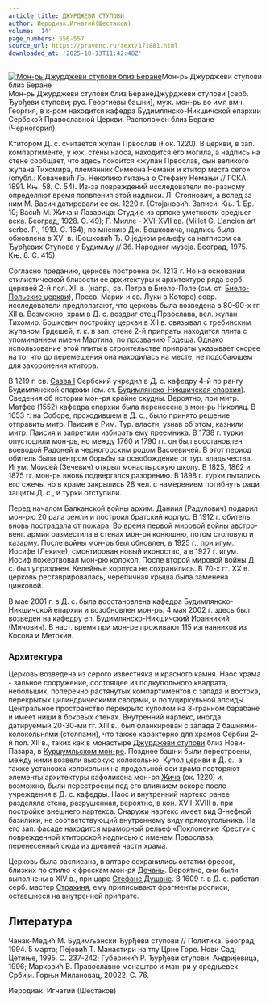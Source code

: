 ```yaml
---
article_title: ДЖУРДЖЕВИ СТУПОВИ
author: Иеродиак.Игнатий(Шестаков)
volume: '14'
page_numbers: 556-557
source_url: https://pravenc.ru/text/171881.html
downloaded_at: '2025-10-13T11:42:48Z'
---
```


[![Мон-рь Джурджеви ступови близ Беране](https://pravenc.ru/data/166/478/1234/i200.jpg "Кликните для увеличения картинки")](https://pravenc.ru/data/166/478/1234/i400.jpg)Мон-рь Джурджеви ступови близ Беране  
Мон-рь Джурджеви ступови близ БеранеДжу́рджеви сту́пови [серб. Ђурђеви ступови; рус. Георгиевы башни], муж. мон-рь во имя вмч. Георгия, в к-ром находится кафедра Будимлянско-Никшичской епархии Сербской Православной Церкви. Расположен близ Беране (Черногория).

Ктитором Д. с. считается жупан Првослав (Ɨ ок. 1220). В церкви, в зап. компартименте, у юж. стены наоса, находится его могила, а надпись на стене сообщает, что здесь покоится «жупан Првослав, сын великого жупана Тихомира, племянник Симеона Немани и ктитор места сего» (опубл.: Ковачевић Љ. Неколико питања о Стефану Немањи // ГСКА. 1891. Књ. 58. С. 54). Из-за повреждений исследователи по-разному определяют время появления этой надписи. Л. Стоянович, а вслед за ним М. Васич датировали ее ок. 1220 г. (Стоjановић. Записи. Књ. 1. Бр. 10; Васић М. Жича и Лазарица: Студиjе из српске уметности средњег века. Београд, 1928. С. 49); Г. Милле - XVI-XVII вв. (Millet G. L'ancien art serbe. P., 1919. C. 164); по мнению Дж. Бошковича, надпись была обновлена в XVI в. (Бошковић Ђ. О jедном рељефу са натписом са Ђурђевих Ступова у Будимљу // Зб. Народног музеjа. Београд, 1975. Књ. 8. С. 415).

Согласно преданию, церковь построена ок. 1213 г. Но на основании стилистической близости ее архитектуры к архитектуре ряда серб. церквей 2-й пол. XII в. (напр., св. Петра в Биело-Поле (см. ст. [Биело-Польские церкви](<https://pravenc.ru/text/Биело-Польские церкви.html>)), Пресв. Марии и св. Луки в Которе) совр. исследователи предполагают, что церковь была возведена в 80-90-х гг. XII в. Возможно, храм в Д. с. воздвиг отец Првослава, вел. жупан Тихомир. Бошкович постройку церкви в XII в. связывал с требинским жупаном Грдешей, т. к. в зап. стене 2-й припраты находится плита с упоминанием имени Мартина, по прозванию Грдеша. Однако использование этой плиты в строительстве припраты указывает скорее на то, что до перемещения она находилась на месте, не подобающем для захоронения ктитора.

В 1219 г. св. [Савва I](<https://pravenc.ru/text/Савва I.html>) Сербский учредил в Д. с. кафедру 4-й по рангу Будимлянской епархии (см. ст. [Будимлянско-Никшичская епархия](<https://pravenc.ru/text/Будимлянско-Никшичская епархия.html>)). Сведения об истории мон-ря крайне скудны. Вероятно, при митр. Матфее (1552) кафедра епархии была перенесена в мон-рь Николяц. В 1653 г. на Соборе, проходившем в Д. с., было принято решение отправить митр. Паисия в Рим. Тур. власти, узнав об этом, казнили митр. Паисия и запретили избирать ему преемника. В 1738 г. турки опустошили мон-рь, но между 1760 и 1790 гг. он был восстановлен воеводой Радоней и черногорским родом Васоевичей. В этот период обитель была центром борьбы за освобождение от тур. владычества. Игум. Моисей (Зечевич) открыл монастырскую школу. В 1825, 1862 и 1875 гг. мон-рь вновь подвергался разорению. В 1898 г. турки пытались его сжечь, но в храме закрылись 28 чел. с намерением погибнуть ради защиты Д. с., и турки отступили.

Перед началом Балканской войны архим. Даниил (Радулович) подарил мон-рю 20 рала земли и построил братский корпус. В 1912 г. обитель вновь пострадала от пожара. Во время первой мировой войны австро-венг. армия разместила в стенах мон-ря конюшню, потом столовую и казарму. После войны мон-рь был обновлен, в 1925 г., при игум. Иосифе (Лекиче), смонтирован новый иконостас, а в 1927 г. игум. Иосиф пожертвовал мон-рю колокол. После второй мировой войны Д. с. был упразднен. Келейные корпуса не сохранились. В 70-х гг. ХХ в. церковь реставрировалась, черепичная крыша была заменена цинковой.

В мае 2001 г. в Д. с. была восстановлена кафедра Будимлянско-Никшичской епархии и возобновлен мон-рь. 4 мая 2002 г. здесь был возведен на кафедру еп. Будимлянско-Никшичский Иоанникий (Мичович). В наст. время при мон-ре проживают 115 изгнанников из Косова и Метохии.

### Архитектура

Церковь возведена из серого известняка и красного камня. Наос храма - зальное сооружение, состоящее из подкупольного квадрата, небольших, поперечно растянутых компартиментов с запада и востока, перекрытых цилиндрическими сводами, и полуциркульной апсиды. Центральное пространство перекрыто куполом на 8-гранном барабане и имеет ниши в боковых стенах. Внутренний нартекс, иногда датируемый 20-30-ми гг. XIII в., был фланкирован с запада 2 башнями-колокольнями (столпами), что также характерно для храмов Сербии 2-й пол. XII в., таких как в монастыре [Джурджеви ступови](<https://pravenc.ru/text/Джурджеви ступови.html>) близ Нови-Пазара, в [Куршумльском мон-ре](<https://pravenc.ru/text/Куршумльском мон-ре.html>). Позднее башни были перестроены, между ними возвели высокую колокольню. Купол церкви в Д. с., а также установка колокольни на продольной оси храма повторяют элементы архитектуры кафоликона мон-ря [Жича](https://pravenc.ru/text/Жича.html) (ок. 1220) и, возможно, были перестроены под его влиянием вскоре после учреждения в Д. с. кафедры. Наос и внутренний нартекс ранее разделяла стена, разрушенная, вероятно, в кон. XVII-XVIII в. при постройке внешнего нартекса. Снаружи нартекс имеет вид 3-нефной базилики, не соответствующий внутреннему виду прямоугольника. На его зап. фасаде находится мраморный рельеф «Поклонение Кресту» с поврежденной ктиторской надписью с именем Првослава, перенесенный сюда из древней части храма.

Церковь была расписана, в алтаре сохранились остатки фресок, близких по стилю к фрескам мон-ря [Дечаны](https://pravenc.ru/text/Дечаны.html). Вероятно, они были выполнены в XIV в., при царе [Стефане Душане](<https://pravenc.ru/text/Стефане Душане.html>). В 1609 г. в Д. с. работал серб. мастер [Страхиня](https://pravenc.ru/text/Страхиня.html), ему приписывают фрагменты росписи, оставшиеся на внутренней припрате.

## Литература

Чанак-Медић М. Будимљански Ђурђеви ступови // Политика. Београд, 1994. 5 марта; Пеjовић Т. Манастири на тлу Црне Горе. Нови Сад; Цетиње, 1995. С. 237-242; Губеринић Р. Ђурђеви ступови. Aндриjевица, 1996; Марковић В. Православно монаштво и ман-ри у средњевек. Србиjи. Горњи Милановац, 20022. С. 76.

Иеродиак.  Игнатий   (Шестаков)
